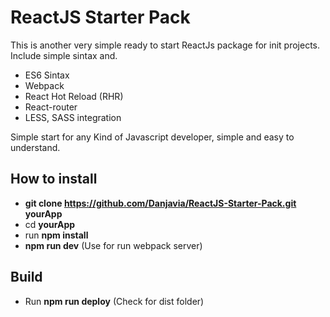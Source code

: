# ReactJS Starter Pack

This is another very simple ready to start ReactJs package for init projects. Include simple sintax and.

- ES6 Sintax
- Webpack
- React Hot Reload (RHR)
- React-router
- LESS, SASS integration

Simple start for any Kind of Javascript developer, simple and easy to understand.

## How to install

- **git clone https://github.com/Danjavia/ReactJS-Starter-Pack.git yourApp**
- cd **yourApp**
- run **npm install**
- **npm run dev** (Use for run webpack server)

## Build

- Run **npm run deploy** (Check for dist folder)
